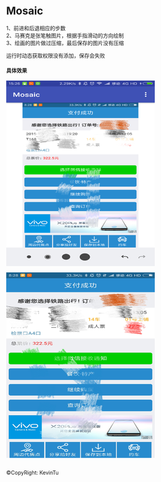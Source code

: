 # Mosaic

1、前进和后退相应的步数<br/>
2、马赛克是张笔触图片，根据手指滑动的方向绘制<br/>
3、绘画的图片做过压缩，最后保存的图片没有压缩<br/>

运行时动态获取权限没有添加，保存会失败

#### 具体效果

<img src="./imgs/1.png" width = "400" height = "500" alt="图片名称" align=center />
<br/>
<br/>
<img src="./imgs/2.png" width = "400" height = "500" alt="图片名称" align=center />
<br/>
<br/>

&copy;CopyRight: KevinTu
